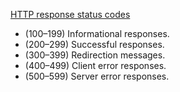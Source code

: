 [HTTP response status codes](https://developer.mozilla.org/en-US/docs/Web/HTTP/Status)

- (100–199) Informational responses.
- (200–299) Successful responses.
- (300–399) Redirection messages.
- (400–499) Client error responses.
- (500–599) Server error responses.
